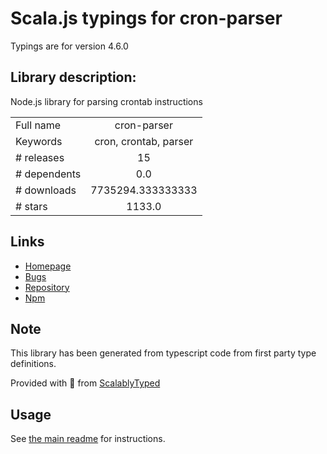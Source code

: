
# Scala.js typings for cron-parser

Typings are for version 4.6.0

## Library description:
Node.js library for parsing crontab instructions

|                    |                 |
| ------------------ | :-------------: |
| Full name          | cron-parser |
| Keywords           | cron, crontab, parser |
| # releases         | 15 |
| # dependents       | 0.0 |
| # downloads        | 7735294.333333333 |
| # stars            | 1133.0 |

## Links
- [Homepage](https://github.com/harrisiirak/cron-parser#readme)
- [Bugs](https://github.com/harrisiirak/cron-parser/issues)
- [Repository](https://github.com/harrisiirak/cron-parser)
- [Npm](https://www.npmjs.com/package/cron-parser)
    


## Note
This library has been generated from typescript code from first party type definitions.

Provided with :purple_heart: from [ScalablyTyped](https://github.com/oyvindberg/ScalablyTyped)

## Usage
See [the main readme](../../readme.md) for instructions.


